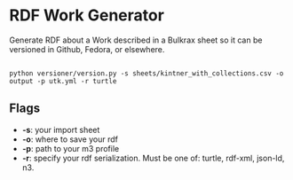 # RDF Work Generator

Generate RDF about a Work described in a Bulkrax sheet so it can be versioned in 
Github, Fedora, or elsewhere.

```shell

python versioner/version.py -s sheets/kintner_with_collections.csv -o output -p utk.yml -r turtle

```

## Flags

* **-s**: your import sheet
* **-o**: where to save your rdf
* **-p**: path to your m3 profile
* **-r**: specify your rdf serialization.  Must be one of: turtle, rdf-xml, json-ld, n3.